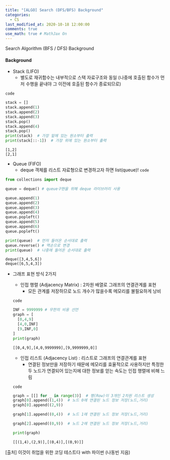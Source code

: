 ```yaml
---
title: "[ALGO] Search (DFS/BFS) Background"
categories: 
  - CS
last_modified_at: 2020-10-18 12:00:00
comments: true
use_math: true # MathJax On
---
```


Search Algorithm (BFS / DFS) Background

#### Background
- Stack (LIFO)
  - 별도로 재귀함수는 내부적으로 스택 자료구조와 동일 (나중에 호출된 함수가 먼저 수행을 끝내야 그 이전에 호출된 함수가 종료되므로)

`code`
```py
stack = []
stack.append(1)
stack.append(2)
stack.append(3)
stack.pop()
stack.append(4)
stack.pop()
print(stack)  # 가장 밑에 있는 원소부터 출력
print(stack[::-1])  # 가장 위에 있는 원소부터 출력
```
```
[1,2]
[2,1]
```
- Queue (FIFO)
  - deque 객체를 리스트 자료형으로 변경하고자 하면 list(queue)!
`code`
```py
from collections import deque

queue = deque() # queue구현을 위해 deque 라이브러리 사용

queue.append(1)
queue.append(2)
queue.append(3)
queue.append(4)
queue.popleft()
queue.append(5)
queue.append(6)
queue.popleft()

print(queue)  # 먼저 들어온 순서대로 출력
queue.reverse() # 역순으로 변경
print(queue)  # 나중에 들어온 순서대로 출력
```
```
deque([3,4,5,6])
deque([6,5,4,3])
```
  


- 그래프 표현 방식 2가지
  - 인접 행렬 (Adjacency Matrix) : 2차원 배열로 그래프의 연결관계를 표현
    - 모든 관계를 저장하므로 노드 개수가 많을수록 메모리를 불필요하게 낭비
  
  `code`
  ```py
  INF = 9999999 # 무한의 비용 선언
  graph = [
    [0,4,9]
    [4,0,INF]
    [9,INF,0]
  ]
  print(graph)
  ```
  ```
  [[0,4,9],[4,0,9999999],[9,9999999,0]]
  ```
  
  - 인접 리스트 (Adjacency List) : 리스트로 그래프의 연결관계를 표현
    - 연결된 정보만을 저장하기 때문에 메모리를 효율적으로 사용하지만 특정한 두 노드가 연결되어 있는지에 대한 정보를 얻는 속도는 인접 행렬에 비해 느림
  
  `code`
  ```py
  graph = [[] for _ in range(3)]  # 행(Row)이 3개인 2차원 리스트 생성
  graph[0].append((1,4))  # 노드 0에 연결된 노드 정보 저장(노드,거리)
  graph[0].append((2,9))
  
  graph[1].append((0,4))  # 노드 1에 연결된 노드 정보 저장(노드,거리)
  
  graph[2].append((0,9))  # 노드 2에 연결된 노드 정보 저장(노드,거리)
  
  print(graph)
  ```
  ```
  [[(1,4),(2,9)],[(0,4)],[(0,9)]]
  ```

[출처] 이것이 취업을 위한 코딩 테스트다 with 파이썬 (나동빈 지음)

